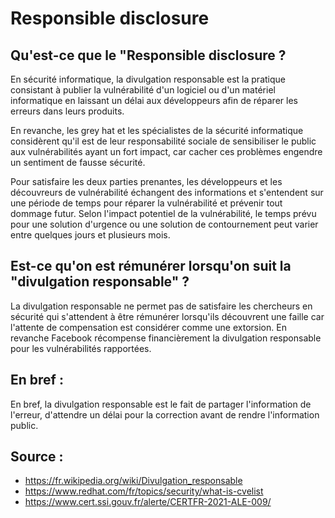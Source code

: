 # Responsible disclosure

## Qu'est-ce que le "Responsible disclosure ?

En sécurité informatique, la divulgation responsable est la pratique consistant à publier la vulnérabilité d'un logiciel ou d'un matériel informatique en laissant un délai aux développeurs afin de réparer les erreurs dans leurs produits.

En revanche, les grey hat et les spécialistes de la sécurité informatique considèrent qu'il est de leur responsabilité sociale de sensibiliser le public aux vulnérabilités ayant un fort impact, car cacher ces problèmes engendre un sentiment de fausse sécurité.

Pour satisfaire les deux parties prenantes, les développeurs et les découvreurs de vulnérabilité échangent des informations et s'entendent sur une période de temps pour réparer la vulnérabilité et prévenir tout dommage futur. Selon l'impact potentiel de la vulnérabilité, le temps prévu pour une solution d'urgence ou une solution de contournement peut varier entre quelques jours et plusieurs mois. 

## Est-ce qu'on est rémunérer lorsqu'on suit la "divulgation responsable" ?

La divulgation responsable ne permet pas de satisfaire les chercheurs en sécurité qui s'attendent à être rémunérer lorsqu'ils découvrent une faille car l'attente de compensation est considérer comme une extorsion. En revanche Facebook récompense financièrement la divulgation responsable pour les vulnérabilités rapportées.


## En bref :

En bref, la divulgation responsable est le fait de partager l'information de l'erreur, d'attendre un délai pour la correction avant de rendre l'information public.

## Source : 

- https://fr.wikipedia.org/wiki/Divulgation_responsable
- https://www.redhat.com/fr/topics/security/what-is-cvelist
- https://www.cert.ssi.gouv.fr/alerte/CERTFR-2021-ALE-009/